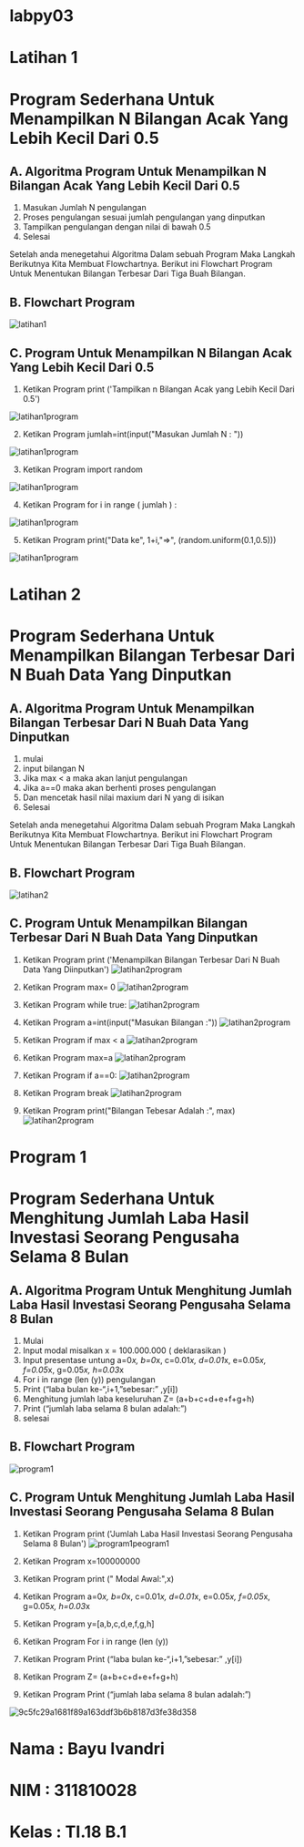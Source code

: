 # labpy03

# Latihan 1 
# Program Sederhana Untuk Menampilkan N Bilangan Acak Yang Lebih Kecil Dari 0.5 

## A. Algoritma Program Untuk Menampilkan N Bilangan Acak Yang Lebih Kecil Dari 0.5 

1.	Masukan Jumlah N pengulangan
2.	Proses pengulangan sesuai jumlah pengulangan yang dinputkan
3.	Tampilkan pengulangan dengan nilai di bawah 0.5
4.	Selesai

Setelah anda menegetahui Algoritma Dalam sebuah Program Maka Langkah Berikutnya Kita Membuat Flowchartnya. 
Berikut ini Flowchart Program Untuk Menentukan Bilangan Terbesar Dari Tiga Buah Bilangan.

## B. Flowchart Program

![latihan1](https://user-images.githubusercontent.com/46738174/53144267-2a41c800-35ce-11e9-9ebb-b6fdcfb800d3.png)

## C. Program Untuk Menampilkan N Bilangan Acak Yang Lebih Kecil Dari 0.5 
1. Ketikan Program print ('Tampilkan n Bilangan Acak yang Lebih Kecil Dari 0.5')

![latihan1program](https://user-images.githubusercontent.com/46738174/53144288-3d549800-35ce-11e9-9a35-5afac5e54d80.png)

2. Ketikan Program jumlah=int(input("Masukan Jumlah N : "))

![latihan1program](https://user-images.githubusercontent.com/46738174/53144288-3d549800-35ce-11e9-9a35-5afac5e54d80.png)

3. Ketikan Program import random

![latihan1program](https://user-images.githubusercontent.com/46738174/53144288-3d549800-35ce-11e9-9a35-5afac5e54d80.png)

4. Ketikan Program for i in range ( jumlah ) :

![latihan1program](https://user-images.githubusercontent.com/46738174/53144288-3d549800-35ce-11e9-9a35-5afac5e54d80.png)

5. Ketikan Program print("Data ke", 1+i,"=>", (random.uniform(0.1,0.5)))

![latihan1program](https://user-images.githubusercontent.com/46738174/53144288-3d549800-35ce-11e9-9a35-5afac5e54d80.png)


# Latihan 2
# Program Sederhana Untuk Menampilkan Bilangan Terbesar Dari N Buah Data Yang Dinputkan

## A. Algoritma Program Untuk Menampilkan Bilangan Terbesar Dari N Buah Data Yang Dinputkan

1.	mulai 
2.	input bilangan N
3.	Jika max < a maka akan lanjut pengulangan 
4.	Jika a==0 maka akan berhenti proses pengulangan
5.	Dan mencetak hasil nilai maxium dari N yang di isikan
6.	Selesai

Setelah anda menegetahui Algoritma Dalam sebuah Program Maka Langkah Berikutnya Kita Membuat Flowchartnya. 
Berikut ini Flowchart Program Untuk Menentukan Bilangan Terbesar Dari Tiga Buah Bilangan.

## B. Flowchart Program

![latihan2](https://user-images.githubusercontent.com/46738174/53144321-670dbf00-35ce-11e9-8efa-f6a17c08eba8.png)

## C. Program Untuk Menampilkan Bilangan Terbesar Dari N Buah Data Yang Dinputkan
1. Ketikan Program print ('Menampilkan Bilangan Terbesar Dari N Buah Data Yang Diinputkan')
![latihan2program](https://user-images.githubusercontent.com/46738174/53144341-755bdb00-35ce-11e9-855c-c6023776dc87.png)

2. Ketikan Program max= 0
![latihan2program](https://user-images.githubusercontent.com/46738174/53144341-755bdb00-35ce-11e9-855c-c6023776dc87.png)

3. Ketikan Program while true:
![latihan2program](https://user-images.githubusercontent.com/46738174/53144341-755bdb00-35ce-11e9-855c-c6023776dc87.png)

4. Ketikan Program a=int(input("Masukan Bilangan :"))
![latihan2program](https://user-images.githubusercontent.com/46738174/53144341-755bdb00-35ce-11e9-855c-c6023776dc87.png)

5. Ketikan Program if max < a
![latihan2program](https://user-images.githubusercontent.com/46738174/53144341-755bdb00-35ce-11e9-855c-c6023776dc87.png)

6. Ketikan Program max=a
![latihan2program](https://user-images.githubusercontent.com/46738174/53144341-755bdb00-35ce-11e9-855c-c6023776dc87.png)

7. Ketikan Program if a==0:
![latihan2program](https://user-images.githubusercontent.com/46738174/53144341-755bdb00-35ce-11e9-855c-c6023776dc87.png)

8. Ketikan Program break
![latihan2program](https://user-images.githubusercontent.com/46738174/53144341-755bdb00-35ce-11e9-855c-c6023776dc87.png)

9. Ketikan Program print("Bilangan Tebesar Adalah :", max)
![latihan2program](https://user-images.githubusercontent.com/46738174/53144341-755bdb00-35ce-11e9-855c-c6023776dc87.png)

# Program 1
# Program Sederhana Untuk Menghitung Jumlah Laba Hasil Investasi Seorang Pengusaha Selama 8 Bulan

## A. Algoritma Program Untuk Menghitung Jumlah Laba Hasil Investasi Seorang Pengusaha Selama 8 Bulan

1.	Mulai
2.	Input modal misalkan x = 100.000.000 ( deklarasikan )
3.	Input presentase untung a=0*x, b=0*x, c=0.01*x, d=0.01*x, e=0.05*x, f=0.05*x, g=0.05*x, h=0.03*x 
4.	For i in range (len (y))  pengulangan
5.	Print (“laba bulan ke-“,i+1,”sebesar:” ,y[i])
6.	Menghitung jumlah laba keseluruhan
 Z= (a+b+c+d+e+f+g+h)
7.	Print (“jumlah laba selama 8 bulan adalah:”)
8.	selesai

## B. Flowchart Program

![program1](https://user-images.githubusercontent.com/46738174/53144378-97555d80-35ce-11e9-9f57-8c2c6672dcac.png)


## C. Program Untuk Menghitung Jumlah Laba Hasil Investasi Seorang Pengusaha Selama 8 Bulan

1. Ketikan Program print ('Jumlah Laba Hasil Investasi Seorang Pengusaha Selama 8 Bulan')
![program1peogram1](https://user-images.githubusercontent.com/46738174/53144399-b0f6a500-35ce-11e9-9ea1-d8cc632a6cd1.png)

2. Ketikan Program x=100000000

3. Ketikan Program print (" Modal Awal:",x)

4. Ketikan Program a=0*x, b=0*x, c=0.01*x, d=0.01*x, e=0.05*x, f=0.05*x, g=0.05*x, h=0.03*x 

5. Ketikan Program y=[a,b,c,d,e,f,g,h]

6. Ketikan Program For i in range (len (y))

7. Ketikan Program Print (“laba bulan ke-“,i+1,”sebesar:” ,y[i])

8. Ketikan Program Z= (a+b+c+d+e+f+g+h)

9. Ketikan Program Print (“jumlah laba selama 8 bulan adalah:”)




![9c5fc29a1681f89a163ddf3b6b8187d3fe38d358](https://user-images.githubusercontent.com/46738174/53144694-e780ef80-35cf-11e9-8ee1-0cf66f10c184.jpg)

# Nama  : Bayu Ivandri
# NIM   : 311810028
# Kelas : TI.18 B.1

